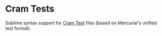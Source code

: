 # Cram Tests

Sublime syntax support for [Cram Test](https://bitheap.org/cram/) files (based on Mercurial's unified test format).

